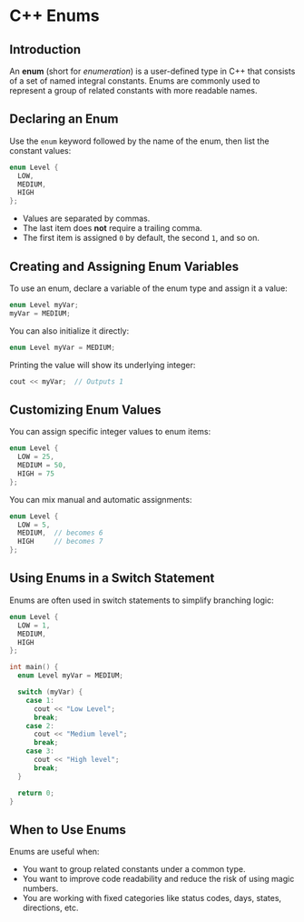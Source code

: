 # C++ Enums

## Introduction

An **enum** (short for _enumeration_) is a user-defined type in C++ that consists of a set of named integral constants. Enums are commonly used to represent a group of related constants with more readable names.

## Declaring an Enum

Use the `enum` keyword followed by the name of the enum, then list the constant values:

```cpp
enum Level {
  LOW,
  MEDIUM,
  HIGH
};
```

- Values are separated by commas.
- The last item does **not** require a trailing comma.
- The first item is assigned `0` by default, the second `1`, and so on.

## Creating and Assigning Enum Variables

To use an enum, declare a variable of the enum type and assign it a value:

```cpp
enum Level myVar;
myVar = MEDIUM;
```

You can also initialize it directly:

```cpp
enum Level myVar = MEDIUM;
```

Printing the value will show its underlying integer:

```cpp
cout << myVar;  // Outputs 1
```

## Customizing Enum Values

You can assign specific integer values to enum items:

```cpp
enum Level {
  LOW = 25,
  MEDIUM = 50,
  HIGH = 75
};
```

You can mix manual and automatic assignments:

```cpp
enum Level {
  LOW = 5,
  MEDIUM,  // becomes 6
  HIGH     // becomes 7
};
```

## Using Enums in a Switch Statement

Enums are often used in switch statements to simplify branching logic:

```cpp
enum Level {
  LOW = 1,
  MEDIUM,
  HIGH
};

int main() {
  enum Level myVar = MEDIUM;

  switch (myVar) {
    case 1:
      cout << "Low Level";
      break;
    case 2:
      cout << "Medium level";
      break;
    case 3:
      cout << "High level";
      break;
  }

  return 0;
}
```

## When to Use Enums

Enums are useful when:

- You want to group related constants under a common type.
- You want to improve code readability and reduce the risk of using magic numbers.
- You are working with fixed categories like status codes, days, states, directions, etc.
